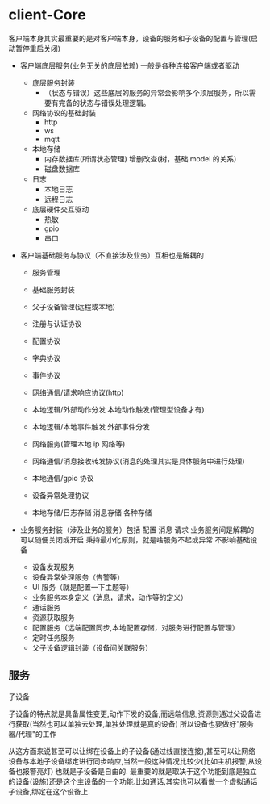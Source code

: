 # client-Core

客户端本身其实最重要的是对客户端本身，设备的服务和子设备的配置与管理(启动暂停重启关闭)

- 客户端底层服务(业务无关的底层依赖) 一般是各种连接客户端或者驱动

  - 底层服务封装
    - （状态与错误）这些底层的服务的异常会影响多个顶层服务，所以需要有完备的状态与错误处理逻辑。
  - 网络协议的基础封装
    - http
    - ws
    - mqtt
  - 本地存储
    - 内存数据库(所谓状态管理) 增删改查(树，基础 model 的关系)
    - 磁盘数据库
  - 日志
    - 本地日志
    - 远程日志
  - 底层硬件交互驱动
    - 热敏
    - gpio
    - 串口

- 客户端基础服务与协议（不直接涉及业务）互相也是解耦的
  - 服务管理
  - 基础服务封装
  - 父子设备管理(远程或本地)
  
  - 注册与认证协议
  - 配置协议
  - 字典协议
  - 事件协议
  - 网络通信/请求响应协议(http)

  - 本地逻辑/外部动作分发 本地动作触发(管理型设备才有)
  - 本地逻辑/本地事件触发 外部事件分发
  - 网络服务(管理本地 ip 网络等)
  - 网络通信/消息接收转发协议(消息的处理其实是具体服务中进行处理)
  - 本地通信/gpio 协议
  - 设备异常处理协议
  - 本地存储/日志存储 消息存储 各种存储
- 业务服务封装（涉及业务的服务）包括 配置 消息 请求 业务服务间是解耦的 可以随便关闭或开启 秉持最小化原则，就是啥服务不起或异常 不影响基础设备
  - 设备发现服务
  - 设备异常处理服务（告警等）
  - UI 服务（就是配置一下主题等）
  - 业务服务本身定义（消息，请求，动作等的定义）
  - 通话服务
  - 资源获取服务
  - 配置服务（远端配置同步,本地配置存储，对服务进行配置与管理）
  - 定时任务服务
  - 父子设备逻辑封装（设备间关联服务）

## 服务

子设备

子设备的特点就是具备属性变更,动作下发的设备,而远端信息,资源则通过父设备进行获取(当然也可以单独去处理,单独处理就是真的设备)
所以设备也要做好"服务器/代理"的工作

从这方面来说甚至可以让绑在设备上的子设备(通过线直接连接),甚至可以让网络设备与本地子设备绑定进行同步响应,当然一般这种情况比较少(比如主机报警,从设备也报警亮灯)
也就是子设备是自由的.
最重要的就是取决于这个功能到底是独立的设备(设施)还是这个主设备的一个功能.比如通话,其实也可以看做一个虚拟通话子设备,绑定在这个设备上.
